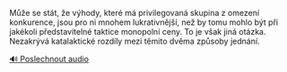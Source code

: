 
Může se stát, že výhody, které má privilegovaná skupina z omezení konkurence, jsou pro ni mnohem lukrativnější, než by tomu mohlo být při jakékoli představitelné taktice monopolní ceny. To je však jiná otázka. Nezakrývá katalaktické rozdíly mezi těmito dvěma způsoby jednání.

[🔊 Poslechnout audio](/data/7-paragraphs/audio/chapter_69/para_006-Me-se-stt-e-vhody-kter-m-privilegovan-sk.mp3)
